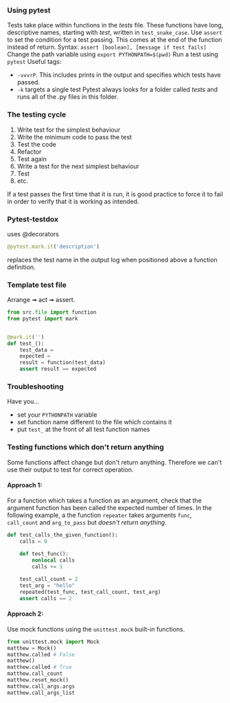 ### Using pytest
Tests take place within functions in the *tests* file. These functions have long, descriptive names, starting with *test*, written in `test_snake_case`.
Use `assert` to set the condition for a test passing. This comes at the end of the function instead of return. Syntax: `assert [boolean], [message if test fails]`
Change the path variable using ``export PYTHONPATH=$(pwd)``
Run a test using `pytest`
Useful tags:
- `-vvvrP`. This includes prints in the output and specifies which tests have passed.
- `-k` targets a single test
Pytest always looks for a folder called *tests* and runs all of the .py files in this folder.
### The testing cycle
1. Write test for the simplest behaviour
2. Write the minimum code to pass the test
3. Test the code
4. Refactor
5. Test again
6. Write a test for the next simplest behaviour
7. Test
8. etc.

If a test passes the first time that it is run, it is good practice to force it to fail in order to verify that it is working as intended.

### Pytest-testdox
uses @decorators
```python
@pytest.mark.it('description')
```
replaces the test name in the output log when positioned above a function definition.

### Template test file
Arrange ➟ act ➟ assert.
```python
from src.file import function
from pytest import mark


@mark.it('')
def test_():
	test_data =
	expected =
	result = function(test_data)
	assert result == expected
```

### Troubleshooting
Have you...
- set your `PYTHONPATH` variable
- set function name different to the file which contains it
- put `test_` at the front of all test function names

### Testing functions which don't return anything
Some functions affect change but don't return anything. Therefore we can't use their output to test for correct operation.
#### Approach 1:
For a function which takes a function as an argument, check that the argument function has been called the expected number of times.
In the following example, a the function `repeater` takes arguments `func`, `call_count` and `arg_to_pass` but *doesn't return anything*.
```python
def test_calls_the_given_function():
	calls = 0
	
	def test_func():
		nonlocal calls
		calls += 1

	test_call_count = 2
	test_arg = "hello"
	repeated(test_func, test_call_count, test_arg)
	assert calls == 2
```

#### Approach 2:
Use mock functions using the `unittest.mock` built-in functions.
```python
from unittest.mock import Mock
matthew = Mock()
matthew.called # False
matthew()
matthew.called # True
matthew.call_count
matthew.reset_mock()
matthew.call_args.args
matthew.call_args_list
```
